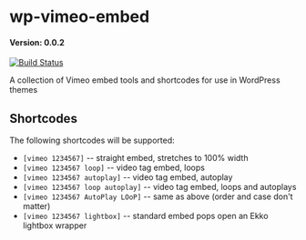 # wp-vimeo-embed
#### Version: 0.0.2

[![Build Status](https://travis-ci.org/ideasonpurpose/wp-vimeo-embed.svg?branch=master)](https://travis-ci.org/ideasonpurpose/wp-vimeo-embed)

A collection of Vimeo embed tools and shortcodes for use in WordPress themes

## Shortcodes
The following shortcodes will be supported:

 * `[vimeo 1234567]`   -- straight embed, stretches to 100% width
 * `[vimeo 1234567 loop]` -- video tag embed, loops
 * `[vimeo 1234567 autoplay]` -- video tag embed, autoplay
 * `[vimeo 1234567 loop autoplay]` -- video tag embed, loops and autoplays
 * `[vimeo 1234567 AutoPlay LOoP]` -- same as above (order and case don't matter)
 * `[vimeo 1234567 lightbox]` -- standard embed pops open an Ekko lightbox wrapper

